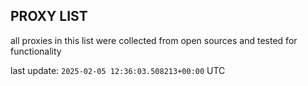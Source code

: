 ## PROXY LIST

all proxies in this list were collected from open sources and tested for functionality

last update: `2025-02-05 12:36:03.508213+00:00` UTC